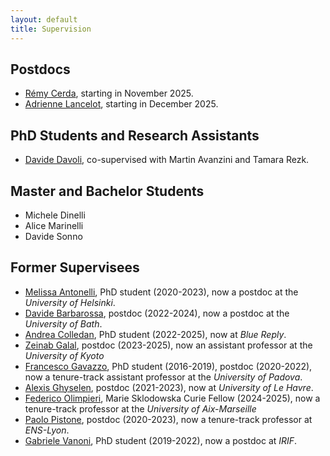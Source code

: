 ```yaml
---
layout: default
title: Supervision
---
```


<h2 class="fat-bottom">Postdocs</h2>
<ul>
<li> <a href="https://www.i2m.univ-amu.fr/perso/remy.cerda/">Rémy Cerda</a>, starting in November 2025.</li>
<li> <a href="https://www.irif.fr/users/lancelot/index">Adrienne Lancelot</a>, starting in December 2025.</li>
</ul>
<h2 class="fat-bottom">PhD Students and Research Assistants</h2>
<ul>
<li><a href="https://www-sop.inria.fr/members/Davide.Davoli/">Davide Davoli</a>, co-supervised with Martin Avanzini and Tamara Rezk.</li>
</ul>
<h2 class="fat-bottom">Master and Bachelor Students</h2>
<ul>
<li> Michele Dinelli</li>
<li> Alice Marinelli</li>
<li> Davide Sonno</li>
</ul>
<h2 class="fat-bottom">Former Supervisees</h2>
<ul>
<li> <a href="https://www.helsinki.fi/en/about-us/people/people-finder/melissa-antonelli-9471108">Melissa Antonelli</a>, PhD student (2020-2023), now a postdoc at the <em>University of Helsinki</em>.</li>
<li> <a href="https://davidebarbarossa12.github.io">Davide Barbarossa</a>, postdoc (2022-2024), now a postdoc at the <em>University of Bath</em>.</li>
<li> <a href="https://www.unibo.it/sitoweb/andrea.colledan/">Andrea Colledan</a>, PhD student (2022-2025), now at <em>Blue Reply</em>.</li>
<li> <a href="https://zgalal.github.io">Zeinab Galal</a>, postdoc (2023-2025), now an assistant professor at the <em>University of Kyoto</em></li>
<li> <a href="https://sites.google.com/view/francescogavazzo/home">Francesco Gavazzo</a>, PhD student (2016-2019), postdoc (2020-2022), now a tenure-track assistant professor at the <em>University of Padova</em>.</li>
<li> <a href="https://ghyselenalexis.github.io">Alexis Ghyselen</a>, postdoc (2021-2023), now at <em>University of Le Havre</em>.</li>
<li> <a href="https://www.federicolimpieri.it">Federico Olimpieri</a>, Marie Sklodowska Curie Fellow (2024-2025), now a tenure-track professor at the <em>University of Aix-Marseille</em></li>
<li> <a href="https://perso.ens-lyon.fr/paolo.pistone/">Paolo Pistone</a>, postdoc (2020-2023), now a tenure-track professor at <em>ENS-Lyon</em>.</li>
<li> <a href="https://vanoni.me">Gabriele Vanoni</a>, PhD student (2019-2022), now a postdoc at <em>IRIF</em>.</li>
</ul>

